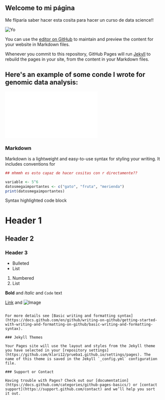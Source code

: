 ## Welcome to mi página

Me fliparía saber hacer esta cosita para hacer un curso de data science!!

![Yo](https://miro.medium.com/max/640/1*Qv6Eo6gFDgOEMC54Ugspig.jpeg) 

You can use the [editor on GitHub](https://github.com/klari12/prueba1.github.io/edit/gh-pages/index.md) to maintain and preview the content for your website in Markdown files.

Whenever you commit to this repository, GitHub Pages will run [Jekyll](https://jekyllrb.com/) to rebuild the pages in your site, from the content in your Markdown files.

## Here's an example of some conde I wrote for genomic data analysis:
![code](PythonForGenomicDataScience-Copy1.md)

### Markdown

Markdown is a lightweight and easy-to-use syntax for styling your writing. It includes conventions for

```r
## mhmmh es esto capaz de hacer cositas con r directamente??

variable <- 5^6
datosmegaimportantes <- c("gato", "fruta", "merienda")
print(datosmegaimportantes)
```
Syntax highlighted code block

# Header 1
## Header 2
### Header 3

- Bulleted
- List

1. Numbered
2. List

**Bold** and _Italic_ and `Code` text

[Link](url) and ![Image](src)
```

For more details see [Basic writing and formatting syntax](https://docs.github.com/en/github/writing-on-github/getting-started-with-writing-and-formatting-on-github/basic-writing-and-formatting-syntax).

### Jekyll Themes

Your Pages site will use the layout and styles from the Jekyll theme you have selected in your [repository settings](https://github.com/klari12/prueba1.github.io/settings/pages). The name of this theme is saved in the Jekyll `_config.yml` configuration file.

### Support or Contact

Having trouble with Pages? Check out our [documentation](https://docs.github.com/categories/github-pages-basics/) or [contact support](https://support.github.com/contact) and we’ll help you sort it out.
